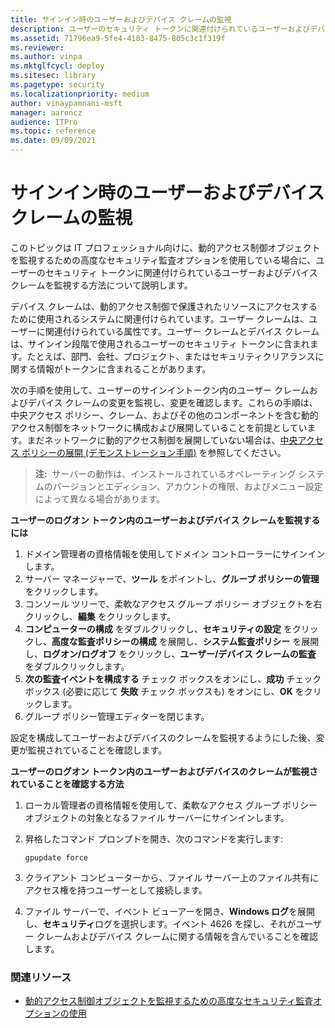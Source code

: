 ```yaml
---
title: サインイン時のユーザーおよびデバイス クレームの監視
description: ユーザーのセキュリティ トークンに関連付けられているユーザーおよびデバイス クレームを監視する方法について説明します。このアドバイスは、動的アクセス制御を展開していることを前提としています。
ms.assetid: 71796ea9-5fe4-4183-8475-805c3c1f319f
ms.reviewer:
ms.author: vinpa
ms.mktglfcycl: deploy
ms.sitesec: library
ms.pagetype: security
ms.localizationpriority: medium
author: vinaypamnani-msft
manager: aaroncz
audience: ITPro
ms.topic: reference
ms.date: 09/09/2021
---
```


# サインイン時のユーザーおよびデバイス クレームの監視

このトピックは IT プロフェッショナル向けに、動的アクセス制御オブジェクトを監視するための高度なセキュリティ監査オプションを使用している場合に、ユーザーのセキュリティ トークンに関連付けられているユーザーおよびデバイス クレームを監視する方法について説明します。

デバイス クレームは、動的アクセス制御で保護されたリソースにアクセスするために使用されるシステムに関連付けられています。ユーザー クレームは、ユーザーに関連付けられている属性です。ユーザー クレームとデバイス クレームは、サインイン段階で使用されるユーザーのセキュリティ トークンに含まれます。たとえば、部門、会社、プロジェクト、またはセキュリティクリアランスに関する情報がトークンに含まれることがあります。

次の手順を使用して、ユーザーのサインイントークン内のユーザー クレームおよびデバイス クレームの変更を監視し、変更を確認します。これらの手順は、中央アクセス ポリシー、クレーム、およびその他のコンポーネントを含む動的アクセス制御をネットワークに構成および展開していることを前提としています。まだネットワークに動的アクセス制御を展開していない場合は、[中央アクセス ポリシーの展開 (デモンストレーション手順)](/windows-server/identity/solution-guides/deploy-a-central-access-policy--demonstration-steps-) を参照してください。

>**注:**  サーバーの動作は、インストールされているオペレーティング システムのバージョンとエディション、アカウントの権限、およびメニュー設定によって異なる場合があります。

**ユーザーのログオン トークン内のユーザーおよびデバイス クレームを監視するには**

1.  ドメイン管理者の資格情報を使用してドメイン コントローラーにサインインします。
2.  サーバー マネージャーで、**ツール** をポイントし、**グループ ポリシーの管理** をクリックします。
3.  コンソール ツリーで、柔軟なアクセス グループ ポリシー オブジェクトを右クリックし、**編集** をクリックします。
4.  **コンピューターの構成** をダブルクリックし、**セキュリティの設定** をクリックし、**高度な監査ポリシーの構成** を展開し、**システム監査ポリシー** を展開し、**ログオン/ログオフ** をクリックし、**ユーザー/デバイス クレームの監査** をダブルクリックします。
5.  **次の監査イベントを構成する** チェック ボックスをオンにし、**成功** チェック ボックス (必要に応じて **失敗** チェック ボックスも) をオンにし、**OK** をクリックします。
6.  グループ ポリシー管理エディターを閉じます。

設定を構成してユーザーおよびデバイスのクレームを監視するようにした後、変更が監視されていることを確認します。

**ユーザーのログオン トークン内のユーザーおよびデバイスのクレームが監視されていることを確認する方法**

1. ローカル管理者の資格情報を使用して、柔軟なアクセス グループ ポリシー オブジェクトの対象となるファイル サーバーにサインインします。
2. 昇格したコマンド プロンプトを開き、次のコマンドを実行します:

    `gpupdate force`

3. クライアント コンピューターから、ファイル サーバー上のファイル共有にアクセス権を持つユーザーとして接続します。
4. ファイル サーバーで、イベント ビューアーを開き、**Windows ログ**を展開し、**セキュリティ**ログを選択します。イベント 4626 を探し、それがユーザー クレームおよびデバイス クレームに関する情報を含んでいることを確認します。

### 関連リソース

- [動的アクセス制御オブジェクトを監視するための高度なセキュリティ監査オプションの使用](using-advanced-security-auditing-options-to-monitor-dynamic-access-control-objects.md)
